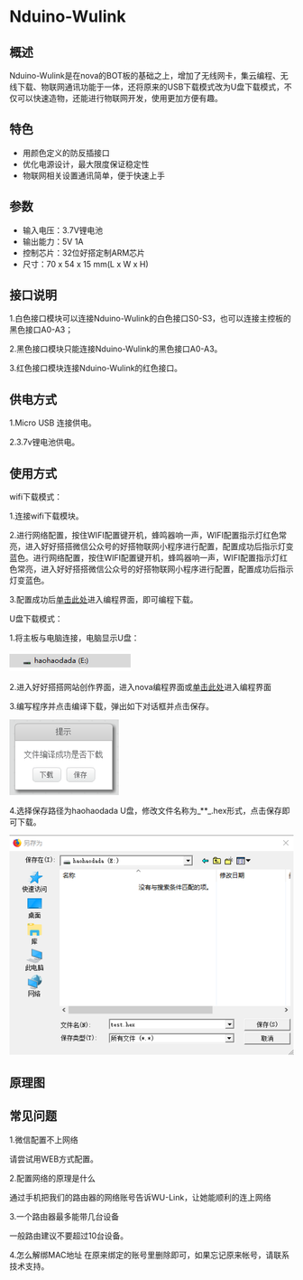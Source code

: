 # Nduino-Wulink

## 概述

Nduino-Wulink是在nova的BOT板的基础之上，增加了无线网卡，集云编程、无线下载、物联网通讯功能于一体，还将原来的USB下载模式改为U盘下载模式，不仅可以快速造物，还能进行物联网开发，使用更加方便有趣。

## 特色

* 用颜色定义的防反插接口
* 优化电源设计，最大限度保证稳定性
* 物联网相关设置通讯简单，便于快速上手

## 参数

* 输入电压：3.7V锂电池
* 输出能力：5V 1A
* 控制芯片：32位好搭定制ARM芯片 
* 尺寸：70 x 54 x 15 mm\(L x W x H\)

## 接口说明

1.白色接口模块可以连接Nduino-Wulink的白色接口S0-S3，也可以连接主控板的黑色接口A0-A3；

2.黑色接口模块只能连接Nduino-Wulink的黑色接口A0-A3。

3.红色接口模块连接Nduino-Wulink的红色接口。

## 供电方式

1.Micro USB 连接供电。

2.3.7v锂电池供电。

## 使用方式

wifi下载模式：

1.连接wifi下载模块。

2.进行网络配置，按住WIFI配置键开机，蜂鸣器响一声，WIFI配置指示灯红色常亮，进入好好搭搭微信公众号的好搭物联网小程序进行配置，配置成功后指示灯变蓝色。进行网络配置，按住WIFI配置键开机，蜂鸣器响一声，WIFI配置指示灯红色常亮，进入好好搭搭微信公众号的好搭物联网小程序进行配置，配置成功后指示灯变蓝色。

3.配置成功后[单击此处](http://www.haohaodada.com/wulink-nova/)进入编程界面，即可编程下载。

U盘下载模式：

1.将主板与电脑连接，电脑显示U盘：

![](../../.gitbook/assets/nduino-wulink-1.png)

2.进入好好搭搭网站创作界面，进入nova编程界面或[单击此处](http://www.haohaodada.com/show.php?id=1067977)进入编程界面

3.编写程序并点击编译下载，弹出如下对话框并点击保存。

![](../../.gitbook/assets/nduino-wulink-2.png)

4.选择保存路径为haohaodada U盘，修改文件名称为_\*\*_.hex形式，点击保存即可下载。

![](../../.gitbook/assets/nduino-wulink-3.png)

## 原理图

## 常见问题

1.微信配置不上网络

请尝试用WEB方式配置。

2.配置网络的原理是什么

通过手机把我们的路由器的网络账号告诉WU-Link，让她能顺利的连上网络

3.一个路由器最多能带几台设备

一般路由建议不要超过10台设备。

4.怎么解绑MAC地址 在原来绑定的账号里删除即可，如果忘记原来帐号，请联系技术支持。

